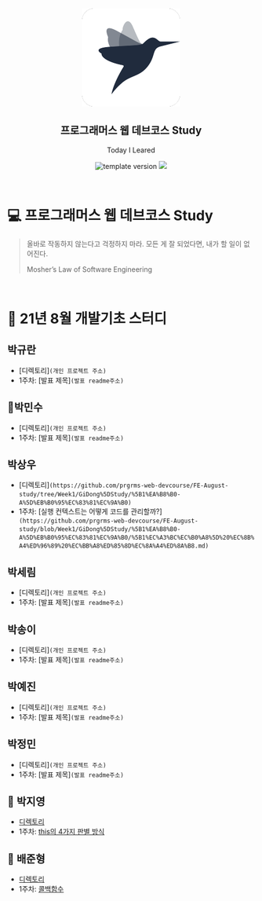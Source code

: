 <br/>
<p align="middle" >
  <img width="200px;" src="./src/images/prgms-logo.png"/>
</p>
<h2 align="middle">프로그래머스 웹 데브코스 Study</h2>
<p align="middle">Today I Leared</p>
<p align="middle">
  <img src="https://img.shields.io/badge/version-1.0.0-blue?style=flat-square" alt="template version"/>
  <img src="https://img.shields.io/badge/language-md-md.svg?style=flat-square"/>
</p>

<br/>

# 💻 프로그래머스 웹 데브코스 Study

> 올바로 작동하지 않는다고 걱정하지 마라.
> 모든 게 잘 되었다면, 내가 할 일이 없어진다.
>
> Mosher’s Law of Software Engineering

<br/>

# 📖 21년 8월 개발기초 스터디

## 박규란

- [디렉토리]`(개인 프로젝트 주소)`
- 1주차: [발표 제목]`(발표 readme주소)`

## 🦍박민수

- [디렉토리]`(개인 프로젝트 주소)`
- 1주차: [발표 제목]`(발표 readme주소)`

## 박상우

- [디렉토리]`(https://github.com/prgrms-web-devcourse/FE-August-study/tree/Week1/GiDong%5DStudy/%5B1%EA%B8%B0-A%5D%EB%B0%95%EC%83%81%EC%9A%B0)`
- 1주차: [실행 컨텍스트는 어떻게 코드를 관리할까?]`(https://github.com/prgrms-web-devcourse/FE-August-study/blob/Week1/GiDong%5DStudy/%5B1%EA%B8%B0-A%5D%EB%B0%95%EC%83%81%EC%9A%B0/%5B1%EC%A3%BC%EC%B0%A8%5D%20%EC%8B%A4%ED%96%89%20%EC%BB%A8%ED%85%8D%EC%8A%A4%ED%8A%B8.md)`

## 박세림

- [디렉토리]`(개인 프로젝트 주소)`
- 1주차: [발표 제목]`(발표 readme주소)`

## 박송이

- [디렉토리]`(개인 프로젝트 주소)`
- 1주차: [발표 제목]`(발표 readme주소)`

## 박예진

- [디렉토리]`(개인 프로젝트 주소)`
- 1주차: [발표 제목]`(발표 readme주소)`

## 박정민

- [디렉토리]`(개인 프로젝트 주소)`
- 1주차: [발표 제목]`(발표 readme주소)`

## 🦔 박지영

- [디렉토리](https://github.com/prgrms-web-devcourse/FE-August-study/tree/Week1/GiDong%5DStudy/%5B1%EA%B8%B0-A%5D%EB%B0%95%EC%A7%80%EC%98%81)
- 1주차: [this의 4가지 판별 방식](https://github.com/prgrms-web-devcourse/FE-August-study/blob/Week1/GiDong%5DStudy/%5B1%EA%B8%B0-A%5D%EB%B0%95%EC%A7%80%EC%98%81/%5B1%EC%A3%BC%EC%B0%A8%5D%20this%ED%8C%90%EB%B3%84%EB%B0%A9%EC%8B%9D.md)

## 🐳 배준형

- [디렉토리](https://github.com/prgrms-web-devcourse/FE-August-study/tree/Week1/GiDong%5DStudy/%5B1%EA%B8%B0-B%5D%EB%B0%B0%EC%A4%80%ED%98%95)
- 1주차: [콜백함수](https://github.com/prgrms-web-devcourse/FE-August-study/blob/Week1/GiDong%5DStudy/%5B1%EA%B8%B0-B%5D%EB%B0%B0%EC%A4%80%ED%98%95/%5B1%EC%A3%BC%EC%B0%A8%5D%20%EC%BD%9C%EB%B0%B1%ED%95%A8%EC%88%98.md)

